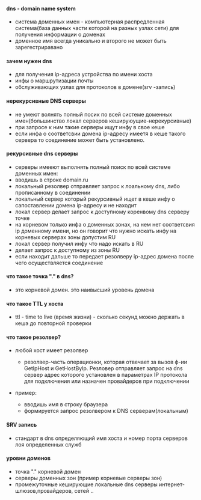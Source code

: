 #### dns - domain name system
- система доменных имен - компьютерная распредленная система(база данных части которой на разных узлах сети) для получения информации о доменах
- доменное имя всегда уникально и второго не может быть зарегестриравано

#### зачем нужен dns
- для получения ip-адреса устройства по имени хоста
- инфы о маршрутизации почты
- обслуживающих узлах для протоколов в домене(srv -запись)


#### нерекурсивные DNS серверы
- не умеют волнять полный посик по всей системе доменных имен(большинство локал серверов кешируюущие-нерекурсивные)
- при запросе к ним такие серверы ищут инфу в свое кеше
- если инфа о соответсвии домена ip-адресу имеетя в кеше такого сервера то соединение может быть установлено.

#### рекурсивные dns серверы
- серверы имееют выполнять полный поиск по всей системе доменных имен:
- вводишь в строке domain.ru
- локальный резолвер отправляет запрос к лоальному dns, либо прописанному в соединении
- локальный сервер который рекурсивный ищет в кеше инфу о сапоставлении домена ip-адресу и не находит
- локал сервер делает запрос к доступному коренвому dns серверу точке
- на корневом только инфа о доменных зонах, на нем нет соответсвия ip доменному имени, но он говорит что нужно искать инфу на корневых серверах зоны допустим RU
- локал сервер получил инфу что надо искать в RU
- делает запрос к доступному из зоны RU
- если находит дальше то передает резолверу ip-адрес домена после чего осуществляется соединение

#### что такое точка "." в dns?
- это корневой домен. это наивысший уровень домена

#### что такое TTL у хоста
- ttl - time to live (время жизни) - сколько секунд можно держать в кешэ до повторной проверки

#### что такое резолвер?
- любой хост имеет резолвер
   - резолвер-часть операционки, которая отвечает за вызов ф-ии GetIpHost и GetHostByIp. Резловер отправляет запрос на dns сервер адрес которого установлен в параметрах IP протокола для подключения или назначен провайдеров при подключении

- пример:
   - вводишь имя в строку браузера
   - формируется запрос резолвером к DNS серверам(локальным)

#### SRV запись
- стандарт в dns определяющий имя хоста и номер порта серверов лоя определенных служб

#### уровни доменов
- точка "." корневой домен
- серверы доменных зон (пример корневые серверы зон)
- промежуточные кеширующие локальные dns серверы интернет-шлюзов,провайдеров, сетей ..